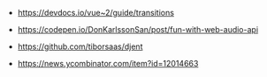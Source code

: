  + https://devdocs.io/vue~2/guide/transitions

 + https://codepen.io/DonKarlssonSan/post/fun-with-web-audio-api
 
 + https://github.com/tiborsaas/djent
 
 + https://news.ycombinator.com/item?id=12014663
